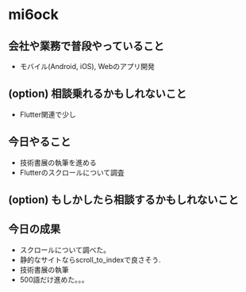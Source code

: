 # mi6ock 

## 会社や業務で普段やっていること

- モバイル(Android, iOS), Webのアプリ開発

## (option) 相談乗れるかもしれないこと

- Flutter関連で少し

## 今日やること

- 技術書展の執筆を進める
- Flutterのスクロールについて調査

## (option) もしかしたら相談するかもしれないこと


## 今日の成果

- スクロールについて調べた。
 - 静的なサイトならscroll_to_indexで良さそう.
- 技術書展の執筆
 - 500語だけ進めた。。。  
